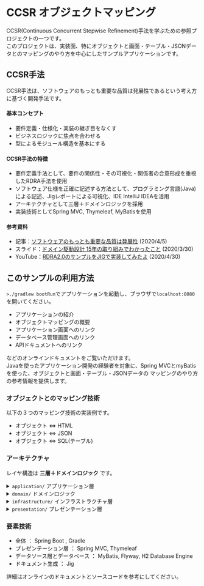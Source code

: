 # CCSR オブジェクトマッピング

CCSR(Continuous Concurrent Stepwise Refinement)手法を学ぶための参照プロジェクトの一つです。  
このプロジェクトは、実装面、特にオブジェクトと画面・テーブル・JSONデータとのマッピングのやり方を中心にしたサンプルアプリケーションです。

## CCSR手法

CCSR手法は、ソフトウェアのもっとも重要な品質は発展性であるという考え方に基づく開発手法です。  

#### 基本コンセプト
- 要件定義・仕様化・実装の継ぎ目をなくす
- ビジネスロジックに焦点を合わせる
- 型によるモジュール構造を基本にする

#### CCSR手法の特徴
- 要件定義手法として、要件の関係性・その可視化・関係者の合意形成を重視したRDRA手法を使用
- ソフトウェア仕様を正確に記述する方法として、プログラミング言語(Java)による記述、Jigレポートによる可視化、IDE IntelliJ IDEAを活用
- アーキテクチャとして三層＋ドメインロジックを採用
- 実装技術としてSpring MVC, Thymeleaf, MyBatisを使用

#### 参考資料
- 記事：[ソフトウェアのもっとも重要な品質は発展性](https://masuda220.hatenablog.com/entry/2020/04/05/172125) (2020/4/5)
- スライド：[ドメイン駆動設計 15年の取り組みでわかったこと](https://www.slideshare.net/masuda220/ss-231096753) (2020/3/30)
- YouTube：[RDRA2.0のサンプルをJIGで実装してみたよ](https://www.youtube.com/watch?v=Jf8y5fd9OhM&feature=youtu.be) (2020/4/30)

## このサンプルの利用方法
```>./gradlew bootRun```でアプリケーションを起動し、ブラウザで```localhost:8080```を開いてください。  
- アプリケーションの紹介
- オブジェクトマッピングの概要
- アプリケーション画面へのリンク
- データベース管理画面へのリンク
- APIドキュメントへのリンク

などのオンラインドキュメントをご覧いただけます。  
Javaを使ったアプリケーション開発の経験者を対象に、Spring MVCとmyBatisを使った、オブジェクトと画面・テーブル・JSONデータの
マッピングのやり方の参考情報を提供します。

### オブジェクトとのマッピング技術

以下の３つのマッピング技術の実装例です。

* オブジェクト ⇔ HTML
* オブジェクト ⇔ JSON
* オブジェクト ⇔ SQL(テーブル)

### アーキテクチャ
レイヤ構造は **三層＋ドメインロジック** です。
<details>
<summary><code>application/</code> アプリケーション層</summary>
 <ul>
 <li><code>coordinator/</code> ← 複合サービス</li>
 <li><code>repository/</code> ← リポジトリ</li>
 <li><code>service/</code> ← 要素サービス</li>
 </ul>
</details>
<details>
 <summary><code>domain/</code> ドメインロジック</summary>
 <ul>
 <li><code>identity/</code> ← 識別情報</li>
 <li><code>model/</code> ← モデル</li>
 <li><code>type/</code> ← 基本型</li>
 </ul>
</details>
<details>
 <summary><code>infrastructure/</code> インフラストラクチャ層</summary>
 <ul>
 <li><code>_configuration/</code> ← 設定</li>
 <li><code>datasource/</code> ← データソース</li>
 <li><code>transfer/</code> ← 通信</li>
 </ul>
</details>
<details>
 <summary><code>presentation/</code> プレゼンテーション層</summary>
 <ul>
 <li><code>api/</code> ← API</li>
 <li><code>web/</code> ← 画面</li>
 </ul>
</details>
  
### 要素技術

* 全体 ： Spring Boot , Gradle
* プレゼンテーション層 ： Spring MVC, Thymeleaf
* データソース層とデータベース ： MyBatis, Flyway, H2 Database Engine
* ドキュメント生成 ： Jig

詳細はオンラインのドキュメントとソースコードを参考にしてください。